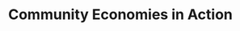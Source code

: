 ---
title: Community Economies in Action
type: Practice Retreat
location: Rovereto, IT
subtext:
dateFormat: # "year", otherwise will be displayed MM.YYYY
dateEnd: 2023-07-12
dateStart: 2023-07-19
url: https://www.communityeconomies.org/news/community-economies-action-practice-retreat
---